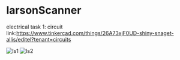 # larsonScanner
electrical task 1:
circuit link:https://www.tinkercad.com/things/26A73xjF0UD-shiny-snaget-allis/editel?tenant=circuits

![ls1](https://github.com/maitreepatel1110/larsonScanner/assets/132289240/68ba3263-f5d1-4e39-8540-381309c06428)
![ls2](https://github.com/maitreepatel1110/larsonScanner/assets/132289240/5a58d558-79e7-465c-90e9-4670534c6903)
